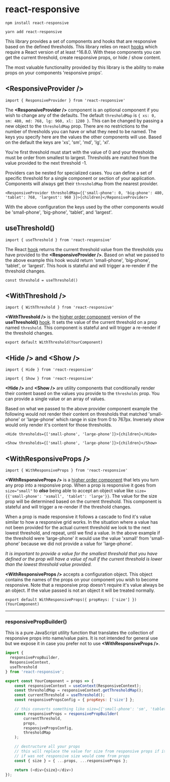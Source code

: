 # react-responsive

`npm install react-responsive`

`yarn add react-responsive`

This library provides a set of components and hooks that are responsive based on the defined thresholds. This library relies on react [hooks](https://reactjs.org/docs/hooks-overview.html) which require a React version of at least ^16.8.0.  With these components you can get the current threshold, create responsive props, or hide / show content.

The most valuable functionality provided by this library is the ability to make props on your components 'responsive props'.

## <ResponsiveProvider \/>

`import { ResponsiveProvider } from 'react-responsive'`

The **<ResponsiveProvider \/>** component is an optional component if you wish to change any of the defaults. The default `thresholdMap` is `{ xs: 0, sm: 480, md: 768, lg: 960, xl: 1280 }`. This can be changed by passing a new object to the `thresholdMap` prop. There are no restrictions to the number of thresholds you can have or what they need to be named. The keys you specify here are the values the other components will use. Based on the default the keys are 'xs', 'sm', 'md', 'lg', 'xl'.

You're first threshold must start with the value of 0 and your thresholds must be order from smallest to largest. Thresholds are matched from the value provided to the next threshold -1.

Providers can be nested for specialized cases. You can define a set of specific threshold for a single component or section of your application. Components will always get their `thresholdMap` from the nearest provider.

`<ResponsiveProvider thresholdMap={{'small-phone': 0, 'big-phone': 480, 'tablet': 768, 'largest': 960 }}>{children}</ReponsiveProvider>`

With the above configuration the keys used by the other components would be 'small-phone', 'big-phone', 'tablet', and 'largest'.

## useThreshold()

`import { useThreshold } from 'react-responsive'`

The React [hook](https://reactjs.org/docs/hooks-overview.html) returns the current threshold value from the thresholds you have provided to the **<ResponsiveProvider \/>**. Based on what we passed to the above example this hook would return 'small-phone', 'big-phone', 'tablet', or 'largest'. This hook is stateful and will trigger a re-render if the threshold changes.

`const threshold = useThreshold()`

## <WithThreshold \/>

`import { WithThreshold } from 'react-responsive'`

**<WithThreshold \/>** is the [higher order component](https://reactjs.org/docs/higher-order-components.html) version of the **useThreshold()** [hook](https://reactjs.org/docs/hooks-overview.html). It sets the value of the current threshold on a prop named `threshold`. This component is stateful and will trigger a re-render if the threshold changes.

`export default WithThreshold(YourComponent)`

## <Hide \/> and <Show \/>

`import { Hide } from 'react-responsive'`

`import { Show } from 'react-responsive'`

**<Hide \/>** and **<Show \/>** are utility components that conditionally render their content based on the values you provide to the `thresholds` prop. You can provide a single value or an array of values.

Based on what we passed to the above provider component example the following would not render their content on thresholds that matched 'small-phone' or 'large-phone' which range in size from 0 to 767px. Inversely show would only render it's content for those thresholds.

`<Hide thresholds={['small-phone', 'large-phone']}>{children}</Hide>`

`<Show thresholds={['small-phone', 'large-phone']}>{children}</Show>`

## <WithResponsiveProps \/>

`import { WithResponsiveProps } from 'react-responsive'`

**<WithResponsiveProps \/>** is a [higher order component](https://reactjs.org/docs/higher-order-components.html) that lets you turn any prop into a responsive prop. When a prop is responsive it goes from `size="small"` to **_also_** being able to accept an object value like `size={{'small-phone': 'xsmall', 'tablet': 'large'}}`. The value for the size prop will be determined based on the current threshold. This component is stateful and will trigger a re-render if the threshold changes.

When a prop is made responsive it follows a cascade to find it's value similar to how a responsive grid works. In the situation where a value has not been provided for the actual current threshold we look to the next lowest threshold, and repeat, until we find a value. In the above example if the threshold were 'large-phone' it would use the value 'xsmall' from 'small-phone' because we did not provide a value for 'large-phone'.

_It is important to provide a value for the smallest threshold that you have defined or the prop will have a value of null if the current threshold is lower than the lowest threshold value provided._

**<WithResponsiveProps \/>** accepts a configuration object. This object contains the names of the props on your component you wish to become responsive. Note that a responsive prop doesn't require it's value always be an object. If the value passed is not an object it will be treated normally.

`export default WithResponsiveProps({ propKeys: ['size'] })(YourComponent)`

---

### responsivePropBuilder()

This is a pure JavaScript utility function that translates the collection of responsive props into name/value pairs. It is not intended for general use but we expose it in case you prefer not to use **<WithResponsiveProps \/>**.

```js
import {
  responsivePropBuilder,
  ResponsiveContext,
  useThreshold
} from 'react-responsive';

export const YourComponent = props => {
    const responsiveContext = useContext(ResponsiveContext);
    const thresholdMap = responsiveContext.getThresholdMap();
    const currentThreshold = useThreshold();
    const responsivePropsConfig = { propKeys: ['size'] };

    // this converts something like size={{'small-phone': 'sm', 'tablet': 'lg'}} to {size:'sm'} if the current threshold was 'small-phone'
    const responsiveProps = responsivePropBuilder(
        currentThreshold,
        props,
        responsivePropsConfig,
        thresholdMap
    );

    // destructure all your props
    // this will replace the value for size from responsive props if it was responsive
    // if was not responsive size would come from props
    const { size } = { ...props, ...responsiveProps };

    return (<div>{size}</div>)
});
```
